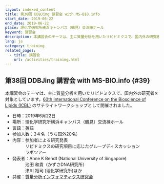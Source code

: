 ```yaml
---
layout: indexed_content
title: 第38回 DDBJing 講習会 with MS-BIO.info
start_date: 2019-06-22
end_date: 2019-06-22
place: 理化学研究所横浜キャンパス（鶴見）交流棟ホール
keyword: 講習会
description: 本講習会のテーマは、主に質量分析を用いたリピドミクスで、国内外の研究者を対象としています。[60th International Conference on the Bioscience of Lipids (ICBL)](http://60th-icbl.tokyo/) のサテライトワークショップとして開催されました。
lang: ja
category: training
related_pages:
  - title: 講習会
    url: /activities/training.html
---
```


## 第38回 DDBJing 講習会 with MS-BIO.info  {#39}

本講習会のテーマは、主に質量分析を用いたリピドミクスで、国内外の研究者を対象としています。[60th International Conference on the Bioscience of Lipids (ICBL)](http://60th-icbl.tokyo/) のサテライトワークショップとして開催されました。

-   日時：2019年6月22日
-   場所：理化学研究所横浜キャンパス（鶴見）交流棟ホール
-   言語：英語
-   参加人数：3４名（うち国外20名）
-   内容：参加者による研究発表  
    　　　リピドミクスの研究項目に応じたグループディスカッション  
    　　　ラボツアー
-   発表者：Anne K Bendt (National University of Singapore)  
    　　　池田 和貴（かずさDNA研究所）  
    　　　津川 裕司 (理化学研究所)ほか
-   共催：[質量分析インフォマティクス研究会](http://ms-bio.info/)